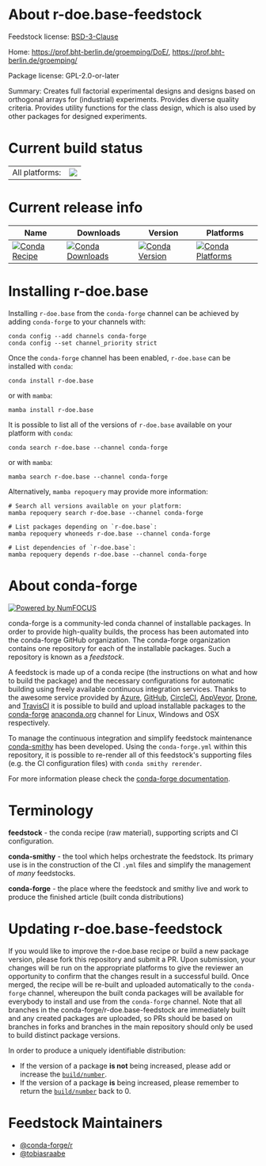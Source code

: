 About r-doe.base-feedstock
==========================

Feedstock license: [BSD-3-Clause](https://github.com/conda-forge/r-doe.base-feedstock/blob/main/LICENSE.txt)

Home: https://prof.bht-berlin.de/groemping/DoE/, https://prof.bht-berlin.de/groemping/

Package license: GPL-2.0-or-later

Summary: Creates full factorial experimental designs and designs based on orthogonal arrays for (industrial) experiments. Provides diverse quality criteria. Provides utility functions for the class design, which is also used by other packages for designed experiments.

Current build status
====================


<table><tr><td>All platforms:</td>
    <td>
      <a href="https://dev.azure.com/conda-forge/feedstock-builds/_build/latest?definitionId=21955&branchName=main">
        <img src="https://dev.azure.com/conda-forge/feedstock-builds/_apis/build/status/r-doe.base-feedstock?branchName=main">
      </a>
    </td>
  </tr>
</table>

Current release info
====================

| Name | Downloads | Version | Platforms |
| --- | --- | --- | --- |
| [![Conda Recipe](https://img.shields.io/badge/recipe-r--doe.base-green.svg)](https://anaconda.org/conda-forge/r-doe.base) | [![Conda Downloads](https://img.shields.io/conda/dn/conda-forge/r-doe.base.svg)](https://anaconda.org/conda-forge/r-doe.base) | [![Conda Version](https://img.shields.io/conda/vn/conda-forge/r-doe.base.svg)](https://anaconda.org/conda-forge/r-doe.base) | [![Conda Platforms](https://img.shields.io/conda/pn/conda-forge/r-doe.base.svg)](https://anaconda.org/conda-forge/r-doe.base) |

Installing r-doe.base
=====================

Installing `r-doe.base` from the `conda-forge` channel can be achieved by adding `conda-forge` to your channels with:

```
conda config --add channels conda-forge
conda config --set channel_priority strict
```

Once the `conda-forge` channel has been enabled, `r-doe.base` can be installed with `conda`:

```
conda install r-doe.base
```

or with `mamba`:

```
mamba install r-doe.base
```

It is possible to list all of the versions of `r-doe.base` available on your platform with `conda`:

```
conda search r-doe.base --channel conda-forge
```

or with `mamba`:

```
mamba search r-doe.base --channel conda-forge
```

Alternatively, `mamba repoquery` may provide more information:

```
# Search all versions available on your platform:
mamba repoquery search r-doe.base --channel conda-forge

# List packages depending on `r-doe.base`:
mamba repoquery whoneeds r-doe.base --channel conda-forge

# List dependencies of `r-doe.base`:
mamba repoquery depends r-doe.base --channel conda-forge
```


About conda-forge
=================

[![Powered by
NumFOCUS](https://img.shields.io/badge/powered%20by-NumFOCUS-orange.svg?style=flat&colorA=E1523D&colorB=007D8A)](https://numfocus.org)

conda-forge is a community-led conda channel of installable packages.
In order to provide high-quality builds, the process has been automated into the
conda-forge GitHub organization. The conda-forge organization contains one repository
for each of the installable packages. Such a repository is known as a *feedstock*.

A feedstock is made up of a conda recipe (the instructions on what and how to build
the package) and the necessary configurations for automatic building using freely
available continuous integration services. Thanks to the awesome service provided by
[Azure](https://azure.microsoft.com/en-us/services/devops/), [GitHub](https://github.com/),
[CircleCI](https://circleci.com/), [AppVeyor](https://www.appveyor.com/),
[Drone](https://cloud.drone.io/welcome), and [TravisCI](https://travis-ci.com/)
it is possible to build and upload installable packages to the
[conda-forge](https://anaconda.org/conda-forge) [anaconda.org](https://anaconda.org/)
channel for Linux, Windows and OSX respectively.

To manage the continuous integration and simplify feedstock maintenance
[conda-smithy](https://github.com/conda-forge/conda-smithy) has been developed.
Using the ``conda-forge.yml`` within this repository, it is possible to re-render all of
this feedstock's supporting files (e.g. the CI configuration files) with ``conda smithy rerender``.

For more information please check the [conda-forge documentation](https://conda-forge.org/docs/).

Terminology
===========

**feedstock** - the conda recipe (raw material), supporting scripts and CI configuration.

**conda-smithy** - the tool which helps orchestrate the feedstock.
                   Its primary use is in the construction of the CI ``.yml`` files
                   and simplify the management of *many* feedstocks.

**conda-forge** - the place where the feedstock and smithy live and work to
                  produce the finished article (built conda distributions)


Updating r-doe.base-feedstock
=============================

If you would like to improve the r-doe.base recipe or build a new
package version, please fork this repository and submit a PR. Upon submission,
your changes will be run on the appropriate platforms to give the reviewer an
opportunity to confirm that the changes result in a successful build. Once
merged, the recipe will be re-built and uploaded automatically to the
`conda-forge` channel, whereupon the built conda packages will be available for
everybody to install and use from the `conda-forge` channel.
Note that all branches in the conda-forge/r-doe.base-feedstock are
immediately built and any created packages are uploaded, so PRs should be based
on branches in forks and branches in the main repository should only be used to
build distinct package versions.

In order to produce a uniquely identifiable distribution:
 * If the version of a package **is not** being increased, please add or increase
   the [``build/number``](https://docs.conda.io/projects/conda-build/en/latest/resources/define-metadata.html#build-number-and-string).
 * If the version of a package **is** being increased, please remember to return
   the [``build/number``](https://docs.conda.io/projects/conda-build/en/latest/resources/define-metadata.html#build-number-and-string)
   back to 0.

Feedstock Maintainers
=====================

* [@conda-forge/r](https://github.com/orgs/conda-forge/teams/r/)
* [@tobiasraabe](https://github.com/tobiasraabe/)

